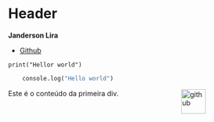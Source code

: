 # Header

**Janderson Lira**

- [Github](https://github.com/andredrumond1995/yt-gitflow)

`print("Hellor world")`

```python
    console.log("Hello world")
```

<section style="display: flex;">
  <div style='width:50%;'>
    Este é o conteúdo da primeira div.
  </div>
  <div 
  style=
  'width:50%; 
   display:flex;
   justify-content: center;
   '
  >
   <img width="50" height="50" src="https://img.icons8.com/ios-filled/50/github.png" alt="github"/>
  </div>
</section>